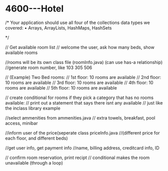 # 4600---Hotel


/*
Your application should use all four of the collections data types we covered:
• Arrays, ArrayLists, HashMaps, HashSets


*/

// Get available room list
// welcome the user, ask how many beds, show available rooms

//rooms will be its own class file (roomInfo.java) (can use has-a relationship)
//generate room number, like 103 305 506

// (Example) Two Bed rooms: 
// 1st floor: 10 rooms are available
// 2nd floor: 10 rooms are available 
// 3rd floor: 10 rooms are available
// 4th floor: 10 rooms are available
// 5th floor: 10 rooms are available


// create conditional for rooms if they pick a category that has no rooms available: 
// print out a statement that says there isnt any available
// just like the inclass library example


//select ammenities from ammenities.java
// extra towels, breakfast, pool access, minibar

//inform user of the price(seperate class priceInfo.java 
//(different price for each floor, and different beds)


//get user info, get payment info
//name, billing address, creditcard info, ID

// confirm room reservation, print recipt
// conditional makes the room unavailable (through a loop)


